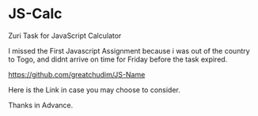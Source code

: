 # JS-Calc
 Zuri Task for JavaScript Calculator


I missed the First Javascript Assignment because i was out of the country to Togo, and didnt arrive on time for Friday before the task expired.

https://github.com/greatchudim/JS-Name

Here is the Link in case you may choose to consider.

Thanks in Advance.
